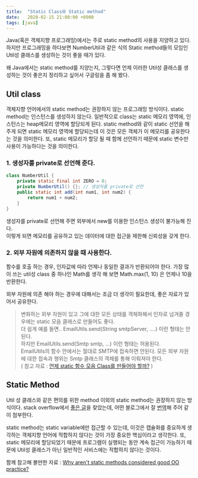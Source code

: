 ```yaml
---
title:  "Static Class와 Static method"
date:   2020-02-15 21:00:00 +0900
tags: [java]
---
```


Java(혹은 객체지향 프로그래밍)에서는 주로 static method의 사용을 지양하고 있다.
하지만 프로그래밍을 하다보면 NumberUtil과 같은 식의 Static method들의 모임인 Util성 클래스를 생성하는 것이 좋을 때가 있다.

왜 Java에서는 static method를 지양는지, 그렇다면 언제 이러한 Util성 클래스를 생성하는 것이 좋은지 정리하고 싶어서 구글링을 좀 해 봤다.

## Util class
객체지향 언어에서의 static method는 권장하지 않는 프로그래밍 방식이다. static method는 인스턴스를 생성하지 않는다.
일반적으로 class는 static 메모리 영역에, 인스턴스는 heap메모리 영역에 할당되게 된다.
static method와 같이 static 선언을 해 주게 되면 static 메모리 영역에 할당되는데 이 것은 모든 객체가 이 메모리를 공유한다는 것을 의미한다.
또, static 메모리가 할당 될 때 함께 선언하기 때문에 static 변수만 사용이 가능하다는 것을 의미한다.  

### 1. 생성자를 private로 선언해 준다.
```java
class NumberUtil {
    private static final int ZERO = 0;
    private NumberUtil() {}; // 생성자를 private로 선언
    public static int add(int num1, int num2) {
        return num1 + num2;
    }  
}
```
생성자를 private로 선언해 주면 외부에서 new를 이용한 인스턴스 생성이 불가능해 진다.  
이렇게 되면 메모리를 공유하고 있는 데이터에 대한 접근을 제한해 신뢰성을 갖게 한다.

### 2. 외부 자원에 의존하지 않을 때 사용한다.

함수를 호출 하는 경우, 인자값에 따라 언제나 동일한 결과가 반환되어야 한다.
가장 많이 쓰는 util성 class 중 하나인 Math를 생각 해 보면 Math.max(1, 10) 은 언제나 10을 반환한다.
 
외부 자원에 의존 해야 하는 경우에 대해서는 조금 더 생각이 필요한데, 좋은 자료가 있어서 공유한다.

> 변화하는 외부 자원이 있고 그에 대한 모든 상태를 객체화해서 인자로 넘겨줄 경우에는 static 모음 클래스로 만들어도 좋다.  
> 더 쉽게 예를 들면.. EmailUtils.send(String smtpServer, ....) 이런 형태는 안된다.   
> 하지만 EmailUtils.send(Smtp smtp, ...) 이런 형태는 허용된다.  
> EmailUtils의 함수 안에서는 절대로 SMTP에 접속하면 안된다. 모든 외부 자원에 대한 접속과 행위는 Smtp 클래스의 객체를 통해 이뤄져야 한다.  
> ( 참고 자료 : [언제 static 함수 모음 Class를 만들어야 할까?](http://egloos.zum.com/kwon37xi/v/4844149) )

## Static Method
Util 성 클래스와 같은 편의를 위한 method 이외의 static method는 권장하지 않는 방식이다.
stack overflow에서 [좋은 글](https://stackoverflow.com/questions/7026507/why-are-static-variables-considered-evil)을 찾았는데, 
어떤 블로그에서 잘 [번역](https://unabated.tistory.com/m/entry/%EC%99%9C-%EC%9E%90%EB%B0%94%EC%97%90%EC%84%9C-static%EC%9D%98-%EC%82%AC%EC%9A%A9%EC%9D%84-%EC%A7%80%EC%96%91%ED%95%B4%EC%95%BC-%ED%95%98%EB%8A%94%EA%B0%80)해 주어 같이 첨부한다.

static method는 static variable에만 접근할 수 있는데, 이것은 캡슐화를 중요하게 생각하는 객체지향 언어에 적합하지 않다는 것이 가장 중요한 핵심이라고 생각한다. 
또, static 메모리에 할당되었기 때문에 프로그램이 실행되는 동안 계속 접근이 가능하기 때문에 Util성 클래스가 아닌 일반적인 서비스에는 적합하지 않다는 것이다.

함께 참고해 볼만한 자료 : [Why aren't static methods considered good OO practice?](https://stackoverflow.com/questions/4002201/why-arent-static-methods-considered-good-oo-practice)